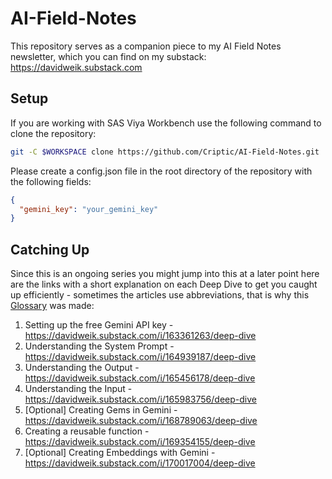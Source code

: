 # AI-Field-Notes

This repository serves as a companion piece to my AI Field Notes newsletter, which you can find on my substack: https://davidweik.substack.com

## Setup

If you are working with SAS Viya Workbench use the following command to clone the repository:
```bash	
git -C $WORKSPACE clone https://github.com/Criptic/AI-Field-Notes.git
```

Please create a config.json file in the root directory of the repository with the following fields:

```json
{
  "gemini_key": "your_gemini_key"
}
```

## Catching Up

Since this is an ongoing series you might jump into this at a later point here are the links with a short explanation on each Deep Dive to get you caught up efficiently - sometimes the articles use abbreviations, that is why this [Glossary](https://github.com/Criptic/AI-Field-Notes/blob/main/Glossary.md) was made:

1. Setting up the free Gemini API key - https://davidweik.substack.com/i/163361263/deep-dive
2. Understanding the System Prompt - https://davidweik.substack.com/i/164939187/deep-dive
3. Understanding the Output - https://davidweik.substack.com/i/165456178/deep-dive
4. Understanding the Input - https://davidweik.substack.com/i/165983756/deep-dive
5. [Optional] Creating Gems in Gemini - https://davidweik.substack.com/i/168789063/deep-dive
6. Creating a reusable function - https://davidweik.substack.com/i/169354155/deep-dive
7. [Optional] Creating Embeddings with Gemini - https://davidweik.substack.com/i/170017004/deep-dive
